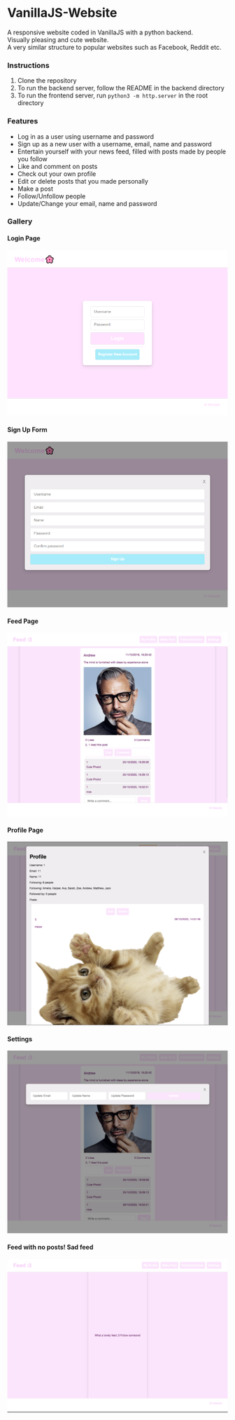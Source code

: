 # VanillaJS-Website
A responsive website coded in VanillaJS with a python backend.  
Visually pleasing and cute website.  
A very similar structure to popular websites such as Facebook, Reddit etc.  

### Instructions
1. Clone the repository
2. To run the backend server, follow the README in the backend directory
3. To run the frontend server, run `python3 -m http.server` in the root directory

### Features
- Log in as a user using username and password
- Sign up as a new user with a username, email, name and password
- Entertain yourself with your news feed, filled with posts made by people you follow
- Like and comment on posts
- Check out your own profile
- Edit or delete posts that you made personally
- Make a post
- Follow/Unfollow people 
- Update/Change your email, name and password 

### Gallery
#### Login Page
![Login Page](screenshots/login.PNG)

#### Sign Up Form
![Sign Up Form](screenshots/signup.PNG)

#### Feed Page
![Feed](screenshots/feed.PNG)

#### Profile Page
![Profile Page](screenshots/profile.PNG)

#### Settings
![Settings](screenshots/settings.PNG)

#### Feed with no posts! Sad feed
![Lonely Feed](screenshots/lonelyfeed.PNG)
